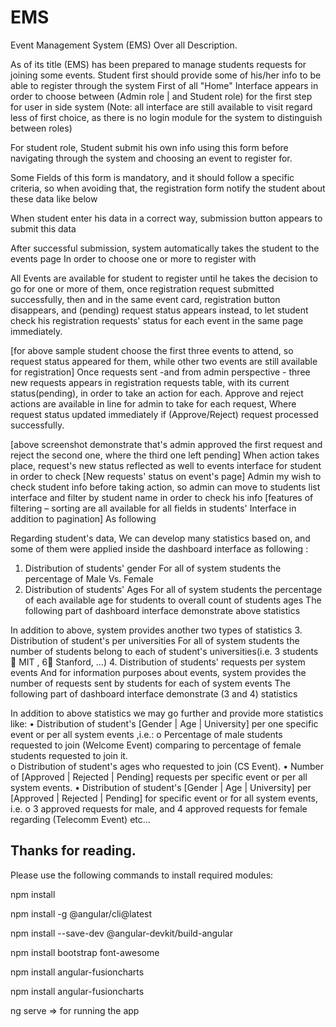 # EMS

Event Management System (EMS) 
Over all Description.

As of its title (EMS) has been prepared to manage students requests for joining some events.
Student first should provide some of his/her info to be able to register through the system
First of all "Home" Interface appears in order to choose between (Admin role | and Student role) for the first step for user in side system 
(Note: all interface are still available to visit regard less of first choice, as there is no login module for the system to distinguish between roles)

For student role, Student submit his own info using this form before navigating through the system and choosing an event to register for. 
 
Some Fields of this form is mandatory, and it should follow a specific criteria, so when avoiding that, the registration form notify the student about these data like below

When student enter his data in a correct way, submission button appears to submit this data
 
After successful submission, system automatically takes the student to the events page
In order to choose one or more to register with
 
All Events are available for student to register until he takes the decision to go for one or more of them, once registration request submitted successfully, then and in the same event card, registration button disappears, and (pending) request status appears instead, to let student check his registration requests' status for each event in the same page immediately.
 
[for above sample student choose the first three events to attend, so request status appeared for them, while other two events are still available for registration]
Once requests sent -and from admin perspective - three new requests appears in registration requests table, with its current status(pending), in order to take an action for each.
 Approve and reject actions are available in line for admin to take for each request,
Where request status updated immediately if (Approve/Reject) request processed successfully.
 
[above screenshot demonstrate that's admin approved the first request and reject the second one, where the third one left pending]
When action takes place, request's new status reflected as well to events interface for student in order to check
  [New requests' status on event's page]
Admin my wish to check student info before taking action, so admin can move to students list interface and filter by student name in order to check his info
[features of filtering – sorting are all available for all fields in students' Interface in addition to pagination] 
As following
 
 
Regarding student's data, We can develop many statistics based on, and some of them were applied inside the dashboard interface as following :
1.	Distribution of students' gender
For all of system students the percentage of Male Vs. Female 
2.	Distribution of students' Ages
For all of system students the percentage of each available age for students to overall count of students ages
The following part of dashboard interface demonstrate above statistics
 
In addition to above, system provides another two types of statistics
3.	Distribution of student's per universities
For all of system students the number of students belong to each of student's universities(i.e. 3 students  MIT , 6 Stanford, …)
4.	Distribution of students' requests per system events
And for information purposes about events, system provides the number of requests sent by students for each of system events
The following part of dashboard interface demonstrate (3 and 4) statistics
 

In addition to above statistics we may go further and provide more statistics like:
•	Distribution of student's [Gender | Age | University] per one specific event
or per all system events ,i.e.:
o	Percentage of male students requested to join (Welcome Event) comparing to percentage of female students requested to join it.		 
o	Distribution of student's ages who requested to join (CS Event).
•	Number of [Approved | Rejected | Pending] requests per specific event or per all system events.
•	Distribution of student's [Gender | Age | University] per [Approved | Rejected | Pending] for specific event or for all system events, i.e.
o	3 approved requests for male, and 4 approved requests for female
regarding (Telecomm Event) etc…


Thanks for reading.
-------------------------------------------

Please use the following commands to install required modules:

npm install

npm install -g @angular/cli@latest

npm install --save-dev @angular-devkit/build-angular

npm install bootstrap font-awesome

npm install angular-fusioncharts

npm install angular-fusioncharts

ng serve => for running the app
